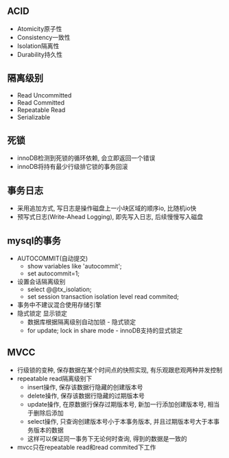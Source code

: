 ## ACID
* Atomicity原子性
* Consistency一致性
* Isolation隔离性
* Durability持久性

## 隔离级别
* Read Uncommitted
* Read Committed
* Repeatable Read
* Serializable

## 死锁
* innoDB检测到死锁的循环依赖, 会立即返回一个错误
* innoDB将持有最少行级排它锁的事务回滚

## 事务日志
* 采用追加方式, 写日志是操作磁盘上一小块区域的顺序io, 比随机io快
* 预写式日志(Write-Ahead Logging), 即先写入日志, 后续慢慢写入磁盘

## mysql的事务
* AUTOCOMMIT(自动提交)
  * show variables like 'autocommit'; 
  * set autocommit=1;
* 设置会话隔离级别
  * select @@tx_isolation;
  * set session transaction isolation level read commited;
* 事务中不建议混合使用存储引擎
* 隐式锁定 显示锁定
  * 数据库根据隔离级别自动加锁 - 隐式锁定
  * for update; lock in share mode - innoDB支持的显式锁定

## MVCC
* 行级锁的变种, 保存数据在某个时间点的快照实现, 有乐观跟悲观两种并发控制
* repeatable read隔离级别下
  * insert操作, 保存该数据行隐藏的创建版本号
  * delete操作, 保存该数据行隐藏的过期版本号
  * update操作, 在原数据行保存过期版本号, 新加一行添加创建版本号, 相当于删除后添加
  * select操作, 只查询创建版本号小于本事务版本, 并且过期版本号大于本事务版本的数据
  * 这样可以保证同一事务下无论何时查询, 得到的数据是一致的
* mvcc只在repeatable read和read commited下工作